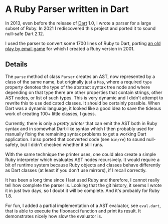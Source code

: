 A Ruby Parser written in Dart
=============================

In 2013, even before the release of [Dart](https://dart.dev/) 1.0, I wrote a
parser for a large subset of Ruby. In 2021 I rediscovered this project and
ported it to sound null-safe Dart 2.12.

I used the parser to convert some 1700 lines of Ruby to Dart, porting [an old
play by email game](https://github.com/sma/rainbowsend) for which I created
a Ruby version in 2001.

Details
-------
The `parse` method of class `Parser` creates an AST, now represented by a
class of the same name, but originally just a `Map`, where a required `type`
property denotes the type of the abstract syntax tree node and where depending
on that type there are other properties that contain strings, other AST nodes,
or list of such types. This is very dynamic and I didn't attempt to rewrite
this to use dedicated classes. It should be certainly possible. When Dart was
a dynamic language, it looked like a good idea to save the tideous work of
creating 100+ little classes, I guess.

Currently, there is only a _pretty printer_ that can emit the AST both in Ruby
syntax and in somewhat Dart-like syntax which I then probably used for manually
fixing the remaining syntax problems to get a working Dart application. I also
ported that converted code (see `bin/re`) to sound null-safety, but I didn't
checked whether it still runs.

With the same technique the printer uses, one could also create a simple Ruby
interpreter which evaluates AST nodes recursively. It would require a bit of
runtime system because Ruby objects and classes behave differently as Dart
classes (at least if you don't use mirrors), if I recall correctly.

It has been a long time since I last used Ruby and therefore, I cannot really
tell how complete the parser is. Looking that the git history, it seems I
wrote it in just two days, so I doubt it will be complete. And it's probably
for Ruby 1.8.

For fun, I added a partial implementation of a AST evaluator, see `eval.dart`,
that is able to execute the fibonacci function and print its result. It
demonstrates nicely how slow the evaluator is.
